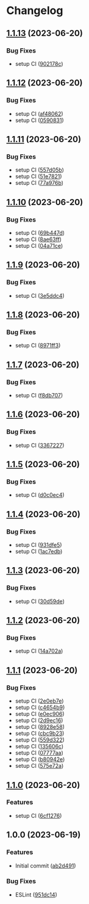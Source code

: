 # Changelog

## [1.1.13](https://github.com/misablaha/release-test/compare/v1.1.12...v1.1.13) (2023-06-20)


### Bug Fixes

* setup CI ([902178c](https://github.com/misablaha/release-test/commit/902178c95521127f1b529dcf67273d7ba64117b1))

## [1.1.12](https://github.com/misablaha/release-test/compare/v1.1.11...v1.1.12) (2023-06-20)


### Bug Fixes

* setup CI ([af48062](https://github.com/misablaha/release-test/commit/af4806240edb8b61c87b079c3573a4a36c32207c))
* setup CI ([0590831](https://github.com/misablaha/release-test/commit/0590831f79992e777e11539d027e7cd210e733d9))

## [1.1.11](https://github.com/misablaha/release-test/compare/v1.1.10...v1.1.11) (2023-06-20)


### Bug Fixes

* setup CI ([557d05b](https://github.com/misablaha/release-test/commit/557d05b8e2d1ac8fad4c750299def23e31004a33))
* setup CI ([51e7821](https://github.com/misablaha/release-test/commit/51e782102197ec69642de0088f6e582f03736ed5))
* setup CI ([77a976b](https://github.com/misablaha/release-test/commit/77a976b3d1386bee520c65496cc25b9aba01533a))

## [1.1.10](https://github.com/misablaha/release-test/compare/v1.1.9...v1.1.10) (2023-06-20)


### Bug Fixes

* setup CI ([69b447d](https://github.com/misablaha/release-test/commit/69b447dc0a7b25b05e2bb256192b4acbd5974f6b))
* setup CI ([8ae63ff](https://github.com/misablaha/release-test/commit/8ae63ffde091f9c38798dac1781405d068403d2a))
* setup CI ([04a71ce](https://github.com/misablaha/release-test/commit/04a71ceea802c6a4273dcad44d81357ecc17589e))

## [1.1.9](https://github.com/misablaha/release-test/compare/v1.1.8...v1.1.9) (2023-06-20)


### Bug Fixes

* setup CI ([3e5ddc4](https://github.com/misablaha/release-test/commit/3e5ddc4d513254113ca11f4e15983e8e31485bb0))

## [1.1.8](https://github.com/misablaha/release-test/compare/v1.1.7...v1.1.8) (2023-06-20)


### Bug Fixes

* setup CI ([8971ff3](https://github.com/misablaha/release-test/commit/8971ff306ec34703145c202cb0bf4273066ea064))

## [1.1.7](https://github.com/misablaha/release-test/compare/v1.1.6...v1.1.7) (2023-06-20)


### Bug Fixes

* setup CI ([f8db707](https://github.com/misablaha/release-test/commit/f8db70708ff529463f23d27f4a00541cbaf5b81d))

## [1.1.6](https://github.com/misablaha/release-test/compare/v1.1.5...v1.1.6) (2023-06-20)


### Bug Fixes

* setup CI ([3367227](https://github.com/misablaha/release-test/commit/33672272bbe70974a7c0157efe2235b175edcb70))

## [1.1.5](https://github.com/misablaha/release-test/compare/v1.1.4...v1.1.5) (2023-06-20)


### Bug Fixes

* setup CI ([d0c0ec4](https://github.com/misablaha/release-test/commit/d0c0ec400fc963005b05e2c78fc4c04afa7dfd36))

## [1.1.4](https://github.com/misablaha/release-test/compare/v1.1.3...v1.1.4) (2023-06-20)


### Bug Fixes

* setup CI ([931dfe5](https://github.com/misablaha/release-test/commit/931dfe5f57eb337080162b6aae6568893ca0af89))
* setup CI ([1ac7edb](https://github.com/misablaha/release-test/commit/1ac7edbcb4c655609c6f2965dd22ade94a37aa29))

## [1.1.3](https://github.com/misablaha/release-test/compare/v1.1.2...v1.1.3) (2023-06-20)


### Bug Fixes

* setup CI ([30d59de](https://github.com/misablaha/release-test/commit/30d59de3d45a39ec5ee177f1a94961b6bae9431e))

## [1.1.2](https://github.com/misablaha/release-test/compare/v1.1.1...v1.1.2) (2023-06-20)


### Bug Fixes

* setup CI ([14a702a](https://github.com/misablaha/release-test/commit/14a702a4c5c73ad5b633c9c5e75adc205c68279b))

## [1.1.1](https://github.com/misablaha/release-test/compare/v1.1.0...v1.1.1) (2023-06-20)


### Bug Fixes

* setup CI ([2e0eb7e](https://github.com/misablaha/release-test/commit/2e0eb7ec4497d4cdd6b6984e79d76fd7c9f2e07f))
* setup CI ([c4654b9](https://github.com/misablaha/release-test/commit/c4654b9e379a8ef3334cbbe9a1764b4b2de2c1de))
* setup CI ([e0ec906](https://github.com/misablaha/release-test/commit/e0ec9069fe805042116f56b976ba8605f208465f))
* setup CI ([2d9ec16](https://github.com/misablaha/release-test/commit/2d9ec162769210d9bfa128cc26571e13c8b2baf8))
* setup CI ([8928e58](https://github.com/misablaha/release-test/commit/8928e587ae15d9d3fb65b0fd7e35e9f70fb85c37))
* setup CI ([cbc9b23](https://github.com/misablaha/release-test/commit/cbc9b234f4919d27b73f1ab3749e3fb7fce5ccef))
* setup CI ([559d322](https://github.com/misablaha/release-test/commit/559d322521eb2499c921f5a1dd7c14a276e02b4e))
* setup CI ([135606c](https://github.com/misablaha/release-test/commit/135606c72368340840849a40931333e96308ce11))
* setup CI ([07777aa](https://github.com/misablaha/release-test/commit/07777aaf52a6db80b85c8a080084662a46f3cb5f))
* setup CI ([b80942e](https://github.com/misablaha/release-test/commit/b80942ec3f7fcb72470920ad56f22dc9c94f3013))
* setup CI ([575e72a](https://github.com/misablaha/release-test/commit/575e72a630008189dfc491d70e552088836928ad))

## [1.1.0](https://github.com/misablaha/release-test/compare/v1.0.0...v1.1.0) (2023-06-20)


### Features

* setup CI ([6cf1276](https://github.com/misablaha/release-test/commit/6cf12761a5b65f263e94bf9762fd867602a9aee5))

## 1.0.0 (2023-06-19)


### Features

* Initial commit ([ab2d491](https://github.com/misablaha/release-test/commit/ab2d491cadb91c49d7887ea766832d84e7583293))


### Bug Fixes

* ESLint ([951dc14](https://github.com/misablaha/release-test/commit/951dc140ef4e9c407d08127f38956e029f054157))
